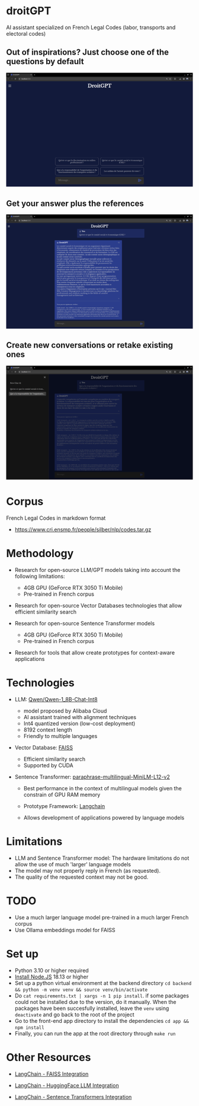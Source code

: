 # droitGPT

AI assistant specialized on French Legal Codes (labor, transports and electoral codes)

## Out of inspirations? Just choose one of the questions by default
![Home-view](/imgs/droitGPT-home.png)

## Get your answer plus the references
![Home-view](/imgs/droitGPT-answer.png)

## Create new conversations or retake existing ones
![Home-view](/imgs/droitGPT-newchat.png)


# Corpus

French Legal Codes in markdown format

- https://www.cri.ensmp.fr/people/silber/nlp/codes.tar.gz

# Methodology

- Research for open-source LLM/GPT models taking into account the following limitations:

  - 4GB GPU (GeForce RTX 3050 Ti Mobile)
  - Pre-trained in French corpus

- Research for open-source Vector Databases technologies that allow efficient similarity search

- Research for open-source Sentence Transformer models

  - 4GB GPU (GeForce RTX 3050 Ti Mobile)
  - Pre-trained in French corpus

- Research for tools that allow create prototypes for context-aware applications

# Technologies

- LLM: [Qwen/Qwen-1_8B-Chat-Int8](https://huggingface.co/Qwen/Qwen-1_8B-Chat-Int8)

  - model proposed by Alibaba Cloud
  - AI assistant trained with alignment techniques
  - Int4 quantized version (low-cost deployment)
  - 8192 context length
  - Friendly to multiple languages

- Vector Database: [FAISS](https://github.com/facebookresearch/faiss)

  - Efficient similarity search
  - Supported by CUDA

- Sentence Transformer: [paraphrase-multilingual-MiniLM-L12-v2](https://huggingface.co/sentence-transformers/paraphrase-multilingual-MiniLM-L12-v2#sentence-transformersparaphrase-multilingual-minilm-l12-v2)

  - Best performance in the context of multilingual models given the constrain of GPU RAM memory

  - Prototype Framework: [Langchain](https://python.langchain.com/docs/get_started/introduction)
  - Allows development of applications powered by language models

# Limitations

  - LLM and Sentence Transformer model: The hardware limitations do not allow the use of much 'larger' language models
  - The model may not properly reply in French (as requested).
  - The quality of the requested context may not be good.

# TODO

- Use a much larger language model pre-trained in a much larger French corpus
- Use Ollama embeddings model for FAISS

# Set up

- Python 3.10 or higher required
- [Install Node.JS](https://learn.microsoft.com/en-us/windows/dev-environment/javascript/nodejs-overview) 18.13 or higher
- Set up a python virtual environment at the backend directory `cd backend && python -m venv venv && source venv/bin/activate`
- Do `cat requirements.txt | xargs -n 1 pip install`. if some packages could not be installed due to the version, do it manually. When the packages have been succesfully installed, leave the `venv` using `deactivate` and go back to the root of the project
- Go to the front-end app directory to install the dependencies `cd app && npm install`
- Finally, you can run the app at the root directory through `make run`

# Other Resources

- [LangChain - FAISS Integration](https://python.langchain.com/docs/integrations/vectorstores/faiss)

- [LangChain - HuggingFace LLM Integration](https://python.langchain.com/docs/integrations/llms/huggingface_pipelines)

- [LangChain - Sentence Transformers Integration](https://python.langchain.com/docs/integrations/text_embeddingsentence_transformers)
